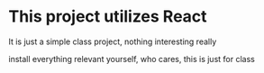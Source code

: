 # This project utilizes React

It is just a simple class project, nothing interesting really

install everything relevant yourself, who cares, this is just for class
